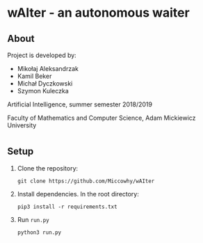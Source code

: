 # wAIter - an autonomous waiter

## About
Project is developed by:
+ Mikołaj Aleksandrzak
+ Kamil Beker
+ Michał Dyczkowski
+ Szymon Kuleczka

Artificial Intelligence, summer semester 2018/2019

Faculty of Mathematics and Computer Science, Adam Mickiewicz University
#
## Setup
1. Clone the repository:

    `git clone https://github.com/Miccowhy/wAIter`
2. Install dependencies. In the root directory:

    `pip3 install -r requirements.txt`
3. Run `run.py`

    `python3 run.py`